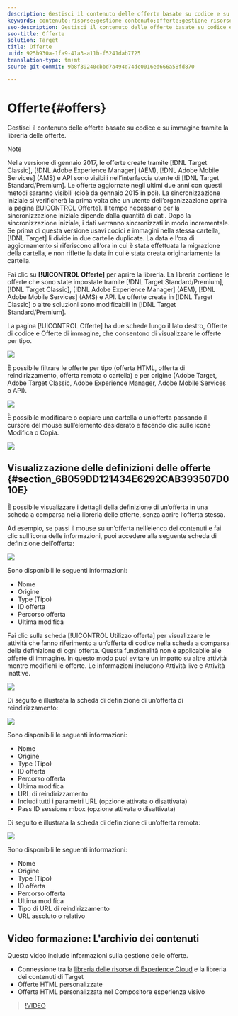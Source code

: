 ```yaml
---
description: Gestisci il contenuto delle offerte basate su codice e su immagine tramite la libreria delle offerte.
keywords: contenuto;risorse;gestione contenuto;offerte;gestione risorse;inserire modalità selezione;modalità di selezione
seo-description: Gestisci il contenuto delle offerte basate su codice e su immagine tramite la libreria delle offerte.
seo-title: Offerte
solution: Target
title: Offerte
uuid: 925b930a-1fa9-41a3-a11b-f5241dab7725
translation-type: tm+mt
source-git-commit: 9b8f39240cbbd7a494d74dc0016ed666a58fd870

---
```



# Offerte{#offers}

Gestisci il contenuto delle offerte basate su codice e su immagine tramite la libreria delle offerte.

>[!NOTE]
>
>Nella versione di gennaio 2017, le offerte create tramite [!DNL Target Classic], [!DNL Adobe Experience Manager] (AEM), [!DNL Adobe Mobile Services] (AMS) e API sono visibili nell’interfaccia utente di [!DNL Target Standard/Premium]. Le offerte aggiornate negli ultimi due anni con questi metodi saranno visibili (cioè da gennaio 2015 in poi). La sincronizzazione iniziale si verificherà la prima volta che un utente dell’organizzazione aprirà la pagina [!UICONTROL Offerte]. Il tempo necessario per la sincronizzazione iniziale dipende dalla quantità di dati. Dopo la sincronizzazione iniziale, i dati verranno sincronizzati in modo incrementale. Se prima di questa versione usavi codici e immagini nella stessa cartella, [!DNL Target] li divide in due cartelle duplicate. La data e l’ora di aggiornamento si riferiscono all’ora in cui è stata effettuata la migrazione della cartella, e non riflette la data in cui è stata creata originariamente la cartella.

Fai clic su **[!UICONTROL Offerte]** per aprire la libreria. La libreria contiene le offerte che sono state impostate tramite [!DNL Target Standard/Premium], [!DNL Target Classic], [!DNL Adobe Experience Manager] (AEM), [!DNL Adobe Mobile Services] (AMS) e API. Le offerte create in [!DNL Target Classic] o altre soluzioni sono modificabili in [!DNL Target Standard/Premium].

La pagina [!UICONTROL Offerte] ha due schede lungo il lato destro, Offerte di codice e Offerte di immagine, che consentono di visualizzare le offerte per tipo.

![](assets/offers_page.png)

È possibile filtrare le offerte per tipo (offerta HTML, offerta di reindirizzamento, offerta remota o cartella) e per origine (Adobe Target, Adobe Target Classic, Adobe Experience Manager, Adobe Mobile Services o API).

![](assets/offers_filter.png)

È possibile modificare o copiare una cartella o un’offerta passando il cursore del mouse sull’elemento desiderato e facendo clic sulle icone Modifica o Copia.

![](assets/offer-picker-large.png)

## Visualizzazione delle definizioni delle offerte  {#section_6B059DD121434E6292CAB393507D010E}

È possibile visualizzare i dettagli della definizione di un’offerta in una scheda a comparsa nella libreria delle offerte, senza aprire l’offerta stessa.

Ad esempio, se passi il mouse su un’offerta nell’elenco dei contenuti e fai clic sull’icona delle informazioni, puoi accedere alla seguente scheda di definizione dell’offerta:

![](assets/offer-card-html.png)

Sono disponibili le seguenti informazioni:

* Nome
* Origine
* Type (Tipo)
* ID offerta
* Percorso offerta
* Ultima modifica

Fai clic sulla scheda [!UICONTROL Utilizzo offerta] per visualizzare le attività che fanno riferimento a un’offerta di codice nella scheda a comparsa della definizione di ogni offerta. Questa funzionalità non è applicabile alle offerte di immagine. In questo modo puoi evitare un impatto su altre attività mentre modifichi le offerte. Le informazioni includono Attività live e Attività inattive.

![](assets/offer-card-usage.png)

Di seguito è illustrata la scheda di definizione di un’offerta di reindirizzamento:

![](assets/offer-card-redirect.png)

Sono disponibili le seguenti informazioni:

* Nome
* Origine
* Type (Tipo)
* ID offerta
* Percorso offerta
* Ultima modifica
* URL di reindirizzamento
* Includi tutti i parametri URL (opzione attivata o disattivata)
* Pass ID sessione mbox (opzione attivata o disattivata)

Di seguito è illustrata la scheda di definizione di un’offerta remota:

![](assets/offer-card-remote.png)

Sono disponibili le seguenti informazioni:

* Nome
* Origine
* Type (Tipo)
* ID offerta
* Percorso offerta
* Ultima modifica
* Tipo di URL di reindirizzamento
* URL assoluto o relativo

## Video formazione: L&#39;archivio dei contenuti

Questo video include informazioni sulla gestione delle offerte.

* Connessione tra la [libreria delle risorse di Experience Cloud](https://marketing.adobe.com/resources/help/en_US/mcloud/creative_cloud.html) e la libreria dei contenuti di Target
* Offerte HTML personalizzate
* Offerta HTML personalizzata nel Compositore esperienza visivo

>[!VIDEO](https://video.tv.adobe.com/v/17387)